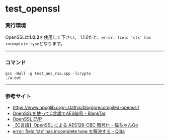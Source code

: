 # test_openssl

### 実行環境
OpenSSLは**1.0.2**を使用して下さい。
1.1.0だと、```error: field ‘ctx’ has incomplete type```となります。

---

### コマンド
```
gcc -Wall -g test_aes_rsa.cpp -lcrypto
./a.out
```

---

### 参考サイト

- https://www.npcglib.org/~stathis/blog/precompiled-openssl/
- [OpenSSLを使ってC言語でAES暗号 - BlankTar](https://blanktar.jp/blog/2014/10/c_language-aes-with-openssl.html)
- [OpenSSL EVP](https://sehermitage.web.fc2.com/program/openssl_evp.html)
- [【C言語】OpenSSL による AES128-CBC 暗号化 - 猫ちゃんGo](https://gatito.hateblo.jp/entry/c/openssl/aes128cbc)
- [error: field ‘ctx’ has incomplete type を解決する - Qiita](https://qiita.com/ak1t0/items/8dbe79b2200e34590585)
